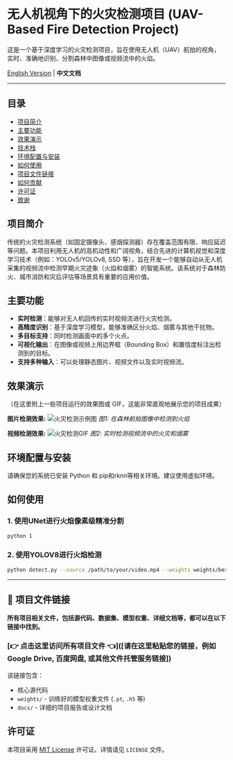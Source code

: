 # 无人机视角下的火灾检测项目 (UAV-Based Fire Detection Project)

这是一个基于深度学习的火灾检测项目，旨在使用无人机（UAV）航拍的视角，实时、准确地识别、分割森林中图像或视频流中的火焰。

[English Version](./README_EN.md) | **中文文档**

---

## 目录
- [项目简介](#项目简介)
- [主要功能](#主要功能)
- [效果演示](#效果演示)
- [技术栈](#技术栈)
- [环境配置与安装](#环境配置与安装)
- [如何使用](#如何使用)
- [项目文件链接](#项目文件链接)
- [如何贡献](#如何贡献)
- [许可证](#许可证)
- [致谢](#致谢)

## 项目简介

传统的火灾检测系统（如固定摄像头、感烟探测器）存在覆盖范围有限、响应延迟等问题。本项目利用无人机的高机动性和广阔视角，结合先进的计算机视觉和深度学习技术（例如：YOLOv5/YOLOv8, SSD 等），旨在开发一个能够自动从无人机采集的视频流中检测早期火灾迹象（火焰和烟雾）的智能系统。该系统对于森林防火、城市消防和灾后评估等场景具有重要的应用价值。

## 主要功能

*   **实时检测**：能够对无人机回传的实时视频流进行火灾检测。
*   **高精度识别**：基于深度学习模型，能够准确区分火焰、烟雾与其他干扰物。
*   **多目标支持**：同时检测画面中的多个火点。
*   **可视化输出**：在图像或视频上用边界框（Bounding Box）和置信度标注出检测到的目标。
*   **支持多种输入**：可以处理静态图片、视频文件以及实时视频流。

## 效果演示

（在这里附上一些项目运行的效果图或 GIF，这能非常直观地展示您的项目成果）

**图片检测效果:**
![火灾检测示例图](https://path.to/your/detection_result_image.jpg)
*图1: 在森林航拍图像中检测到火焰*

**视频检测效果:**
![火灾检测GIF](https://path.to/your/detection_result.gif)
*图2: 实时检测视频流中的火灾和烟雾*

## 环境配置与安装

请确保您的系统已安装 Python 和 pip和rknn等相关环境。建议使用虚拟环境。

## 如何使用

### 1. 使用UNet进行火焰像素级精准分割
```bash
python 1
```

### 2. 使用YOLOV8进行火焰检测
```bash
python detect.py --source /path/to/your/video.mp4 --weights weights/best.pt
```
---

## 📂 项目文件链接

**所有项目相关文件，包括源代码、数据集、模型权重、详细文档等，都可以在以下链接中找到。**

### **[👉 点击这里访问所有项目文件 👈]([请在这里粘贴您的链接，例如Google Drive, 百度网盘, 或其他文件托管服务链接])**

该链接包含：
*   核心源代码
*   `weights/` - 训练好的模型权重文件 (`.pt`, `.h5` 等)
*   `docs/` - 详细的项目报告或设计文档


## 许可证

本项目采用 [MIT License](LICENSE) 许可证。详情请见 `LICENSE` 文件。
